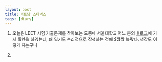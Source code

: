 ```yaml
---
layout: post
title: 베트남 스타벅스
tags: [diary]
---
```


1. 오늘은 LEET 시험 기출문제를 찾아보는 도중에 서울대학교 어느 분의 [블로그](https://suomessa.tistory.com/115?category=470882)에 가서 확인을 하였는데, 꽤 일기도 논리적으로 작성하는 것에 $깜짝 놀랐다. 생각도 이렇게 하는구나

2. 